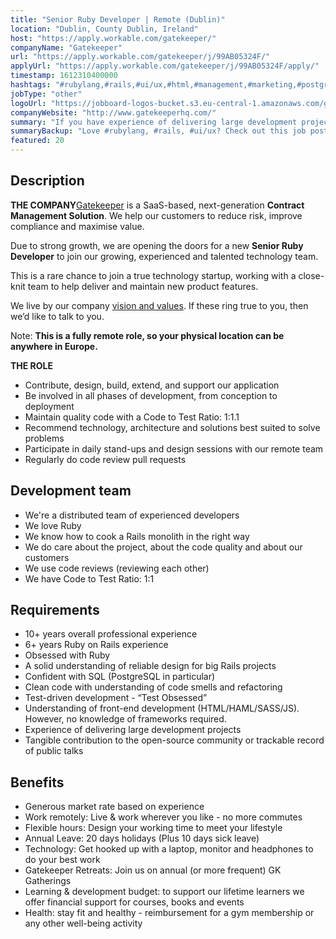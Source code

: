 ```yaml
---
title: "Senior Ruby Developer | Remote (Dublin)"
location: "Dublin, County Dublin, Ireland"
host: "https://apply.workable.com/gatekeeper/"
companyName: "Gatekeeper"
url: "https://apply.workable.com/gatekeeper/j/99AB05324F/"
applyUrl: "https://apply.workable.com/gatekeeper/j/99AB05324F/apply/"
timestamp: 1612310400000
hashtags: "#rubylang,#rails,#ui/ux,#html,#management,#marketing,#postgresql,#finance,#monitoring"
jobType: "other"
logoUrl: "https://jobboard-logos-bucket.s3.eu-central-1.amazonaws.com/gatekeeper"
companyWebsite: "http://www.gatekeeperhq.com/"
summary: "If you have experience of delivering large development projects, Gatekeeper is looking for someone with your knowledge."
summaryBackup: "Love #rubylang, #rails, #ui/ux? Check out this job post!"
featured: 20
---
```


## Description

**THE COMPANY**[Gatekeeper](https://www.gatekeeperhq.com/) is a SaaS-based, next-generation **Contract Management Solution**. We help our customers to reduce risk, improve compliance and maximise value.

Due to strong growth, we are opening the doors for a new **Senior Ruby Developer** to join our growing, experienced and talented technology team.

This is a rare chance to join a true technology startup, working with a close-knit team to help deliver and maintain new product features.

We live by our company [vision and values](https://www.gatekeeperhq.com/vision_and_values). If these ring true to you, then we’d like to talk to you.

Note: **This is a fully remote role, so your physical location can be anywhere in Europe.**

**THE ROLE**

*   Contribute, design, build, extend, and support our application
*   Be involved in all phases of development, from conception to deployment
*   Maintain quality code with a Code to Test Ratio: 1:1.1
*   Recommend technology, architecture and solutions best suited to solve problems
*   Participate in daily stand-ups and design sessions with our remote team
*   Regularly do code review pull requests

## Development team

*   We're a distributed team of experienced developers
*   We love Ruby
*   We know how to cook a Rails monolith in the right way
*   We do care about the project, about the code quality and about our customers
*   We use code reviews (reviewing each other)
*   We have Code to Test Ratio: 1:1

## Requirements

*   10+ years overall professional experience
*   6+ years Ruby on Rails experience
*   Obsessed with Ruby
*   A solid understanding of reliable design for big Rails projects
*   Confident with SQL (PostgreSQL in particular)
*   Clean code with understanding of code smells and refactoring
*   Test-driven development - “Test Obsessed”
*   Understanding of front-end development (HTML/HAML/SASS/JS). However, no knowledge of frameworks required.
*   Experience of delivering large development projects
*   Tangible contribution to the open-source community or trackable record of public talks

## Benefits

*   Generous market rate based on experience
*   Work remotely: Live & work wherever you like - no more commutes
*   Flexible hours: Design your working time to meet your lifestyle
*   Annual Leave: 20 days holidays (Plus 10 days sick leave)
*   Technology: Get hooked up with a laptop, monitor and headphones to do your best work
*   Gatekeeper Retreats: Join us on annual (or more frequent) GK Gatherings
*   Learning & development budget: to support our lifetime learners we offer financial support for courses, books and events
*   Health: stay fit and healthy - reimbursement for a gym membership or any other well-being activity
